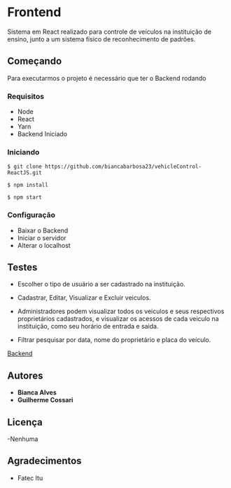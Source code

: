 # Frontend

Sistema em React realizado para controle de veículos na instituição de ensino, junto a um sistema físico de reconhecimento de padrões.

## Começando

Para executarmos o projeto é necessário que ter o Backend rodando

### Requisitos

- Node
- React
- Yarn
- Backend Iniciado

### Iniciando

```
$ git clone https://github.com/biancabarbosa23/vehicleControl-ReactJS.git
```

```
$ npm install
```

```
$ npm start
```

### Configuração

- Baixar o Backend
- Iniciar o servidor
- Alterar o localhost

## Testes

- Escolher o tipo de usuário a ser cadastrado na instituição.
- Cadastrar, Editar, Visualizar e Excluir veiculos.

- Administradores podem visualizar todos os veiculos e seus respectivos proprietários cadastrados, e visualizar os acessos de cada veiculo na instituição, como seu horário de entrada e saida.
- Filtrar pesquisar por data, nome do proprietário e placa do veículo.

[Backend](https://github.com/biancabarbosa23/vehicleControl-NodeJs.git)

## Autores

- **Bianca Alves**
- **Guilherme Cossari**

## Licença

-Nenhuma

## Agradecimentos

- Fatec Itu
